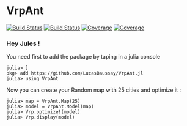 # VrpAnt

[![Build Status](https://travis-ci.com/LucasBaussay/VrpAnt.jl.svg?branch=master)](https://travis-ci.com/LucasBaussay/VrpAnt.jl)
[![Build Status](https://ci.appveyor.com/api/projects/status/github/LucasBaussay/VrpAnt.jl?svg=true)](https://ci.appveyor.com/project/LucasBaussay/VrpAnt-jl)
[![Coverage](https://codecov.io/gh/LucasBaussay/VrpAnt.jl/branch/master/graph/badge.svg)](https://codecov.io/gh/LucasBaussay/VrpAnt.jl)
[![Coverage](https://coveralls.io/repos/github/LucasBaussay/VrpAnt.jl/badge.svg?branch=master)](https://coveralls.io/github/LucasBaussay/VrpAnt.jl?branch=master)

### Hey Jules !

You need first to add the package by taping in a julia console

```
julia> ]
pkg> add https://github.com/LucasBaussay/VrpAnt.jl
julia> using VrpAnt
```

Now you can create your Random map with 25 cities and optimize it :

```
julia> map = VrpAnt.Map(25)
julia> model = VrpAnt.Model(map)
julia> Vrp.optimize!(model)
julia> Vrp.display(model)
```
